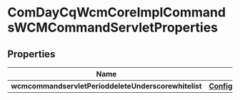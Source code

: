 
# ComDayCqWcmCoreImplCommandsWCMCommandServletProperties

## Properties
Name | Type | Description | Notes
------------ | ------------- | ------------- | -------------
**wcmcommandservletPerioddeleteUnderscorewhitelist** | [**ConfigNodePropertyArray**](ConfigNodePropertyArray.md) |  |  [optional]



